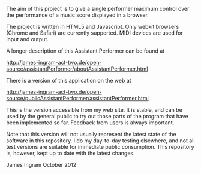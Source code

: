 The aim of this project is to give a single performer maximum control over the performance of a music score displayed in a browser.

The project is written in HTML5 and Javascript. Only webkit browsers (Chrome and Safari) are currently supported. MIDI devices are used for input and output. 

A longer description of this Assistant Performer can be found at

http://james-ingram-act-two.de/open-source/assistantPerformer/aboutAssistantPerformer.html


There is a version of this application on the web at

http://james-ingram-act-two.de/open-source/publicAssistantPerformer/assistantPerformer.html

This is the version accessible from my web site. It is stable, and can be used by the general public to try out those parts of the program that have been implemented so far. Feedback from users is always important.

Note that this version will not usually represent the latest state of the software in this repository. I do my day-to-day testing elsewhere, and not all test versions are suitable for immediate public consumption. This repository is, however, kept up to date with the latest changes.

James Ingram
October 2012
